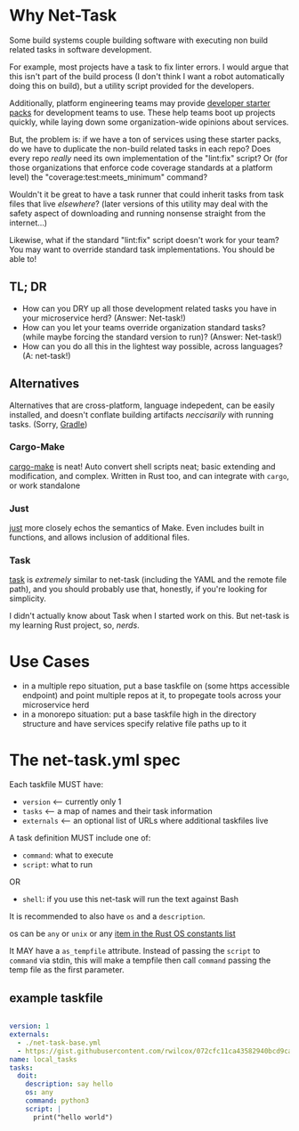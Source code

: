 # Why Net-Task

Some build systems couple building software with executing non build related tasks in software development.

For example, most projects have a task to fix linter errors. I would argue that this isn't part of the build process (I don't think I want a robot automatically doing this on build), but a utility script provided for the developers.

Additionally, platform engineering teams may provide [developer starter packs](https://www.cnpatterns.org/development-design/developer-starter-pack) for development teams to use. These help teams boot up projects quickly, while laying down some organization-wide opinions about services.

But, the problem is: if we have a ton of services using these starter packs, do we have to duplicate the non-build related tasks in each repo? Does every repo _really_ need its own implementation of the "lint:fix" script? Or (for those organizations that enforce code coverage standards at a platform level) the "coverage:test:meets_minimum" command?

Wouldn't it be great to have a task runner that could inherit tasks from task files that live _elsewhere_? (later versions of this utility may deal with the safety aspect of downloading and running nonsense straight from the internet...)

Likewise, what if the standard "lint:fix" script doesn't work for your team? You may want to override standard task implementations. You should be able to!

## TL; DR

  * How can you DRY up all those development related tasks you have in your microservice herd? (Answer: Net-task!)
  * How can you let your teams override organization standard tasks? (while maybe forcing the standard version to run)? (Answer: Net-task!)
  * How can you do all this in the lightest way possible, across languages? (A: net-task!)

## Alternatives

Alternatives that are cross-platform, language indepedent, can be easily installed, and doesn't conflate building artifacts _neccisarily_ with running tasks. (Sorry, [Gradle](https://gradle.org/))

### Cargo-Make

[cargo-make](https://github.com/sagiegurari/cargo-make) is neat! Auto convert shell scripts neat; basic extending and modification, and complex. Written in Rust too, and can integrate with `cargo`, or work standalone

### Just

[just](https://github.com/casey/just) more closely echos the semantics of Make. Even includes built in functions, and allows inclusion of additional files.

### Task

[task](https://taskfile.dev/) is _extremely_ similar to net-task (including the YAML and the remote file path), and you should probably use that, honestly, if you're looking for simplicity.

I didn't actually know about Task when I started work on this. But net-task is my learning Rust project, so, _nerds_.


# Use Cases

  * in a multiple repo situation, put a base taskfile on (some https accessible endpoint) and point multiple repos at it, to propegate tools across your microservice herd
  * in a monorepo situation: put a base taskfile high in the directory structure and have services specify relative file paths up to it

# The net-task.yml spec

Each taskfile MUST have:

  * `version` <-- currently only 1
  * `tasks` <-- a map of names and their task information
  * `externals` <-- an optional list of URLs where additional taskfiles live

A task definition MUST include one of:
  * `command`: what to execute
  * `script`: what to run

OR
  * `shell`: if you use this net-task will run the text against Bash


It is recommended to also have `os` and a `description`.

os can be `any` or `unix` or any [item in the Rust OS constants list](https://doc.rust-lang.org/1.77.2/std/env/consts/constant.OS.html)

It MAY have a `as_tempfile` attribute. Instead of passing the `script` to `command` via stdin, this will make a tempfile then call `command` passing the temp file as the first parameter.

## example taskfile

```yaml

version: 1
externals:
  - ./net-task-base.yml
  - https://gist.githubusercontent.com/rwilcox/072cfc11ca43582940bcd9caa4e8e3e0/raw/a8cf8f683b9e9aec77fda40a17e86dbaaef299cd/net-task.yml
name: local_tasks
tasks:
  doit:
    description: say hello
    os: any
    command: python3
    script: |
      print("hello world")


```
